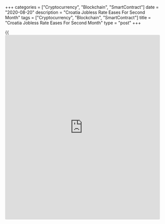 +++
categories = ["Cryptocurrency", "Blockchain", "SmartContract"]
date = "2020-08-20"
description = "Croatia Jobless Rate Eases For Second Month"
tags = ["Cryptocurrency", "Blockchain", "SmartContract"]
title = "Croatia Jobless Rate Eases For Second Month"
type = "post"
+++

{{<iframe id="large-banner" src="https://www.bounty.group/#slide=9.0" width="100%" height="600" scrolling="no" style="border: 0px solid rgb(216, 221, 230); border-radius: 3px;">}}

Croatia's unemployment rate dropped for a second straight month in July
to a four-month low, figures from the Croatian Bureau of Statistics
showed on Thursday.

The registered unemployment rate decreased to 9 percent from 9.1 percent
in June. The rate was the lowest since March, when it was 8.6 percent.

In July 2019, the jobless rate was 6.7 percent.

The number of unemployed, however, increased to 151,433 persons from
150,651 persons in June.

Employment rose to 1.53 million persons from 1.51 million in the
previous month.

For comments and feedback [contact](https://www.playgroundfx.com/contact/): editorial@rtt[news](https://www.letsplayfx.com/blog/forex-news-website/).com

[Economic News][1]

 **What parts of the world are seeing the best (and worst) economic
performances lately? Click[here][2] to check out our [Econ Scorecard][2]
and find out! See up-to-the-moment [ranking](https://www.playgroundfx.com/blog/crypto-exchange-ranking/)s for the best and worst
performers in [GDP][3], [unemployment rate][4], [inflation][5] and much
more.**

   1. www.rtt[news](https://www.letsplayfx.com/blog/forex-news-website/).com/Content/EconomicNews.aspx
   2. www.rtt[news](https://www.letsplayfx.com/blog/forex-news-website/).com/economic-scorecard/world-rank/PPI/highest-performance.aspx
   3. www.rtt[news](https://www.letsplayfx.com/blog/forex-news-website/).com/economic-scorecard/world-rank/GDP/highest-performance.aspx
   4. www.rtt[news](https://www.letsplayfx.com/blog/forex-news-website/).com/economic-scorecard/world-rank/unemployment-rate/lowest-performance.aspx
   5. www.rtt[news](https://www.letsplayfx.com/blog/forex-news-website/).com/economic-scorecard/world-rank/CPI/highest-performance.aspx
